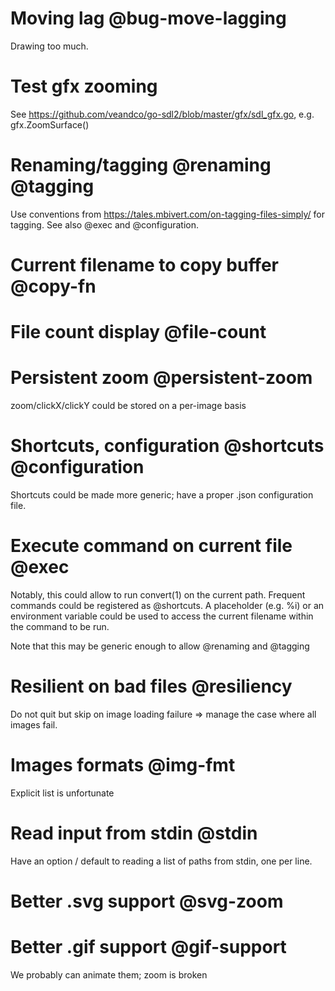 # Moving lag @bug-move-lagging
Drawing too much.

# Test gfx zooming
See <https://github.com/veandco/go-sdl2/blob/master/gfx/sdl_gfx.go>, e.g. gfx.ZoomSurface()

# Renaming/tagging @renaming @tagging
Use conventions from <https://tales.mbivert.com/on-tagging-files-simply/> for
tagging. See also @exec and @configuration.

# Current filename to copy buffer @copy-fn

# File count display @file-count

# Persistent zoom @persistent-zoom
zoom/clickX/clickY could be stored on a per-image basis

# Shortcuts, configuration @shortcuts @configuration
Shortcuts could be made more generic; have a proper
.json configuration file.

# Execute command on current file @exec
Notably, this could allow to run convert(1) on the current path. Frequent
commands could be registered as @shortcuts. A placeholder (e.g. %i) or
an environment variable could be used to access the current filename within
the command to be run.

Note that this may be generic enough to allow @renaming and @tagging

# Resilient on bad files @resiliency
Do not quit but skip on image loading failure => manage the case
where all images fail.

# Images formats @img-fmt
Explicit list is unfortunate

# Read input from stdin @stdin
Have an option / default to reading a list of paths from
stdin, one per line.

# Better .svg support @svg-zoom

# Better .gif support @gif-support
We probably can animate them; zoom is broken
